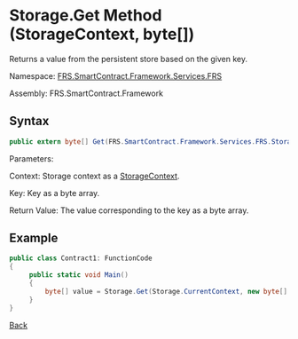 # Storage.Get Method (StorageContext, byte[])

Returns a value from the persistent store based on the given key.

Namespace: [FRS.SmartContract.Framework.Services.FRS](../../FRS.md)

Assembly: FRS.SmartContract.Framework

## Syntax

```c#
public extern byte[] Get(FRS.SmartContract.Framework.Services.FRS.StorageContext context, byte[] key)
```

Parameters:

Context: Storage context as a [StorageContext](../StorageContex.md).

Key: Key as a byte array.

Return Value: The value corresponding to the key as a byte array.

## Example

```c#
public class Contract1: FunctionCode
{
     public static void Main()
     {
         byte[] value = Storage.Get(Storage.CurrentContext, new byte[] {0});
     }
}
```



[Back](../Storage.md)
